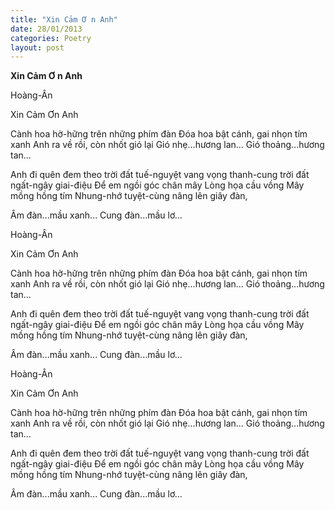 ```yaml
---
title: "Xin Cảm Ơ n Anh"
date: 28/01/2013
categories: Poetry
layout: post
---
```


**Xin Cảm Ơ n Anh**

Hoàng-Ân

Xin Cảm Ơn Anh


Cành hoa hờ-hững trên những phím đàn
Đóa hoa bật cánh, gai nhọn tím xanh
Anh ra về rồi, còn nhốt gió lại
Gió nhẹ...hương lan...
Gió thoảng...hương tan...

Anh đi quên đem theo trời đất
tuế-nguyệt vang vọng thanh-cung
trời đất ngất-ngây giai-điệu
Để em ngồi góc chân mây
Lòng họa cầu vồng
Mây mồng hồng tím
Nhung-nhớ tuyệt-cùng nâng lên giây đàn,

Âm đàn...mầu xanh...
Cung đàn...mầu lơ...

Hoàng-Ân

Xin Cảm Ơn Anh


Cành hoa hờ-hững trên những phím đàn
Đóa hoa bật cánh, gai nhọn tím xanh
Anh ra về rồi, còn nhốt gió lại
Gió nhẹ...hương lan...
Gió thoảng...hương tan...

Anh đi quên đem theo trời đất
tuế-nguyệt vang vọng thanh-cung
trời đất ngất-ngây giai-điệu
Để em ngồi góc chân mây
Lòng họa cầu vồng
Mây mồng hồng tím
Nhung-nhớ tuyệt-cùng nâng lên giây đàn,

Âm đàn...mầu xanh...
Cung đàn...mầu lơ...

Hoàng-Ân

Xin Cảm Ơn Anh


Cành hoa hờ-hững trên những phím đàn
Đóa hoa bật cánh, gai nhọn tím xanh
Anh ra về rồi, còn nhốt gió lại
Gió nhẹ...hương lan...
Gió thoảng...hương tan...

Anh đi quên đem theo trời đất
tuế-nguyệt vang vọng thanh-cung
trời đất ngất-ngây giai-điệu
Để em ngồi góc chân mây
Lòng họa cầu vồng
Mây mồng hồng tím
Nhung-nhớ tuyệt-cùng nâng lên giây đàn,

Âm đàn...mầu xanh...
Cung đàn...mầu lơ...
